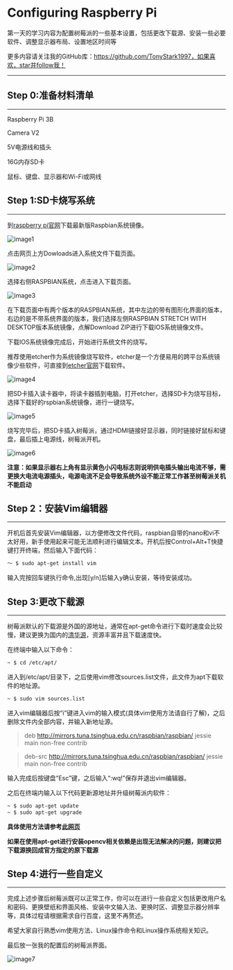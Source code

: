 # Configuring Raspberry Pi

第一天的学习内容为配置树莓派的一些基本设置，包括更改下载源、安装一些必要软件、调整显示器布局、设置地区时间等

更多内容请关注我的GitHub库：https://github.com/TonyStark1997，如果喜欢，star并follow我！

***

## Step 0:准备材料清单

***

Raspberry Pi 3B

Camera V2

5V电源线和插头

16G内存SD卡

鼠标、键盘、显示器和Wi-Fi或网线

## Step 1:SD卡烧写系统

***

到[raspberry pi官网](https://www.raspberrypi.org)下载最新版Raspbian系统镜像。

![image1](https://raw.githubusercontent.com/TonyStark1997/OpenCV-Raspberry_Pi/master/Day_1/Image/image1.png)

点击网页上方Dowloads进入系统文件下载页面。

![image2](https://raw.githubusercontent.com/TonyStark1997/OpenCV-Raspberry_Pi/master/Day_1/Image/image2.png)

选择右侧RASPBIAN系统，点击进入下载页面。

![image3](https://raw.githubusercontent.com/TonyStark1997/OpenCV-Raspberry_Pi/master/Day_1/Image/image3.png)

在下载页面中有两个版本的RASPBIAN系统，其中左边的带有图形化界面的版本，右边的是不带系统界面的版本，我们选择左侧RASPBIAN STRETCH WITH DESKTOP版本系统镜像，点解Download ZIP进行下载IOS系统镜像文件。

下载IOS系统镜像完成后，开始进行系统文件的烧写。

推荐使用etcher作为系统镜像烧写软件，etcher是一个方便易用的跨平台系统镜像少些软件，可直接到[etcher官网](https://etcher.io)下载软件。

![image4](https://raw.githubusercontent.com/TonyStark1997/OpenCV-Raspberry_Pi/master/Day_1/Image/image4.png)

把SD卡插入读卡器中，将读卡器插到电脑，打开etcher，选择SD卡为烧写目标，选择下载好的rspbian系统镜像，进行一键烧写。

![image5](https://raw.githubusercontent.com/TonyStark1997/OpenCV-Raspberry_Pi/master/Day_1/Image/image5.png)

烧写完毕后，把SD卡插入树莓派，通过HDMI链接好显示器，同时链接好鼠标和键盘，最后插上电源线，树莓派开机。

![image6](https://raw.githubusercontent.com/TonyStark1997/OpenCV-Raspberry_Pi/master/Day_1/Image/image6.png)

**注意：如果显示器右上角有显示黄色小闪电标志则说明供电插头输出电流不够，需更换大电流电源插头，电源电流不足会导致系统外设不能正常工作甚至树莓派关机不能启动**

## Step 2：安装Vim编辑器

***

开机后首先安装Vim编辑器，以方便修改文件代码，raspbian自带的nano和vi不太好用，新手使用起来可能无法顺利进行编辑文本。开机后按Control+Alt+T快捷键打开终端，然后输入下面代码：

```bash
～ $ sudo apt-get install vim
```

输入完按回车键执行命令,出现[y/n]后输入y确认安装，等待安装成功。

## Step 3:更改下载源

***

树莓派默认的下载源是外国的源地址，通常在apt-get命令进行下载时速度会比较慢，建议更换为国内的[清华源](https://mirrors.tuna.tsinghua.edu.cn)，资源丰富并且下载速度快。

在终端中输入以下命令：

```bash
~ $ cd /etc/apt/
```

进入到/etc/apt/目录下，之后使用vim修改sources.list文件，此文件为apt下载软件的地址源。

```bash
~ $ sudo vim sources.list
```

进入vim编辑器后按“i”键进入vim的输入模式(具体vim使用方法请自行了解)，之后删除文件内全部内容，并输入新地址源。

>deb http://mirrors.tuna.tsinghua.edu.cn/raspbian/raspbian/ jessie main non-free contrib

>deb-src http://mirrors.tuna.tsinghua.edu.cn/raspbian/raspbian/ jessie main non-free contrib

输入完成后按键盘“Esc”键，之后输入“:wq!”保存并退出vim编辑器。

之后在终端内输入以下代码更新源地址并升级树莓派内软件：

```bash
~ $ sudo apt-get update
~ $ sudo apt-get upgrade
```

**具体使用方法请参考[此网页](https://mirrors.tuna.tsinghua.edu.cn/help/raspbian/)**

**如果在使用apt-get进行安装opencv相关依赖是出现无法解决的问题，则建议把下载源换回成官方指定的原下载源**

## Step 4:进行一些自定义

***

完成上述步骤后树莓派既可以正常工作，你可以在进行一些自定义包括更改用户名和密码、更换壁纸和界面风格、安装中文输入法、更换时区、调整显示器分辨率等，具体过程请根据需求自行百度，这里不再赘述。

希望大家自行熟悉vim使用方法、Linux操作命令和Linux操作系统相关知识。

最后放一张我的配置后的树莓派界面。

![image7](https://raw.githubusercontent.com/TonyStark1997/OpenCV-Raspberry_Pi/master/Day_1/Image/image7.png)
